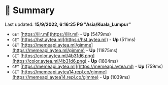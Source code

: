 # 📖 Summary
Last updated: **15/9/2022, 6:16:25 PG "Asia/Kuala_Lumpur"**

- `GET` [https://lilr.ml](https://lilr.ml) - **Up** (5479ms)
- `GET` [https://hst.aytea.ml](https://hst.aytea.ml) - **Up** (511ms)
- `GET` [https://memeapi.aytea.ml/gimme](https://memeapi.aytea.ml/gimme) - **Up** (11875ms)
- `GET` [https://color.aytea.ml/4b31d6.png](https://color.aytea.ml/4b31d6.png) - **Up** (1604ms)
- `GET` [https://memeapi.aytea.ml](https://memeapi.aytea.ml) - **Up** (759ms)
- `GET` [https://memeapi.aytea14.repl.co/gimme](https://memeapi.aytea14.repl.co/gimme) - **Up** (1039ms)
